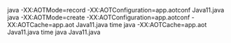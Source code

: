 java -XX:AOTMode=record -XX:AOTConfiguration=app.aotconf Java11.java
java -XX:AOTMode=create -XX:AOTConfiguration=app.aotconf -XX:AOTCache=app.aot Java11.java
time java -XX:AOTCache=app.aot Java11.java
time java Java11.java
